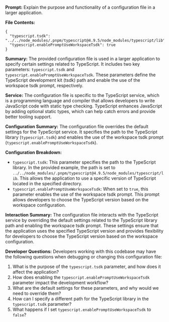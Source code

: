 **Prompt:** Explain the purpose and functionality of a configuration file in a larger application.

**File Contents:**
```
{
  "typescript.tsdk": "../../node_modules/.pnpm/typescript@4.9.5/node_modules/typescript/lib",
  "typescript.enablePromptUseWorkspaceTsdk": true
}
```

**Summary:**
The provided configuration file is used in a larger application to specify certain settings related to TypeScript. It includes two key parameters: `typescript.tsdk` and `typescript.enablePromptUseWorkspaceTsdk`. These parameters define the TypeScript development kit (tsdk) path and enable the use of the workspace tsdk prompt, respectively.

**Service:**
The configuration file is specific to the TypeScript service, which is a programming language and compiler that allows developers to write JavaScript code with static type checking. TypeScript enhances JavaScript by adding optional static types, which can help catch errors and provide better tooling support.

**Configuration Summary:**
The configuration file overrides the default settings for the TypeScript service. It specifies the path to the TypeScript library (`typescript.tsdk`) and enables the use of the workspace tsdk prompt (`typescript.enablePromptUseWorkspaceTsdk`).

**Configuration Breakdown:**
- `typescript.tsdk`: This parameter specifies the path to the TypeScript library. In the provided example, the path is set to `../../node_modules/.pnpm/typescript@4.9.5/node_modules/typescript/lib`. This allows the application to use a specific version of TypeScript located in the specified directory.
- `typescript.enablePromptUseWorkspaceTsdk`: When set to `true`, this parameter enables the use of the workspace tsdk prompt. This prompt allows developers to choose the TypeScript version based on the workspace configuration.

**Interaction Summary:**
The configuration file interacts with the TypeScript service by overriding the default settings related to the TypeScript library path and enabling the workspace tsdk prompt. These settings ensure that the application uses the specified TypeScript version and provides flexibility for developers to choose the TypeScript version based on the workspace configuration.

**Developer Questions:**
Developers working with this codebase may have the following questions when debugging or changing this configuration file:
1. What is the purpose of the `typescript.tsdk` parameter, and how does it affect the application?
2. How does enabling the `typescript.enablePromptUseWorkspaceTsdk` parameter impact the development workflow?
3. What are the default settings for these parameters, and why would we need to override them?
4. How can I specify a different path for the TypeScript library in the `typescript.tsdk` parameter?
5. What happens if I set `typescript.enablePromptUseWorkspaceTsdk` to `false`?